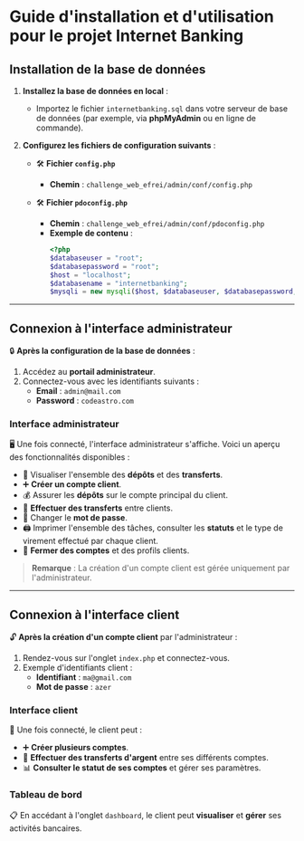 # Guide d'installation et d'utilisation pour le projet Internet Banking

## Installation de la base de données

1. **Installez la base de données en local** :
   - Importez le fichier `internetbanking.sql` dans votre serveur de base de données (par exemple, via **phpMyAdmin** ou en ligne de commande).

2. **Configurez les fichiers de configuration suivants** :

   - 🛠️ **Fichier `config.php`**
     - **Chemin** : `challenge_web_efrei/admin/conf/config.php`
   
   - 🛠️ **Fichier `pdoconfig.php`**
     - **Chemin** : `challenge_web_efrei/admin/conf/pdoconfig.php`
     - **Exemple de contenu** :
       ```php
       <?php
       $databaseuser = "root";
       $databasepassword = "root";
       $host = "localhost";
       $databasename = "internetbanking";
       $mysqli = new mysqli($host, $databaseuser, $databasepassword, $databasename);
       ```

---

## Connexion à l'interface administrateur

🔒 **Après la configuration de la base de données** :

1. Accédez au **portail administrateur**.
2. Connectez-vous avec les identifiants suivants :
   - **Email** : `admin@mail.com`
   - **Password** : `codeastro.com`

### Interface administrateur

🖥️ Une fois connecté, l'interface administrateur s'affiche. Voici un aperçu des fonctionnalités disponibles :

- 🔎 Visualiser l'ensemble des **dépôts** et des **transferts**.
- ➕ **Créer un compte client**.
- 💰 Assurer les **dépôts** sur le compte principal du client.
- 🔄 **Effectuer des transferts** entre clients.
- 🔑 Changer le **mot de passe**.
- 🖨️ Imprimer l'ensemble des tâches, consulter les **statuts** et le type de virement effectué par chaque client.
- 🚫 **Fermer des comptes** et des profils clients.

> **Remarque** : La création d'un compte client est gérée uniquement par l'administrateur.

---

## Connexion à l'interface client

🔓 **Après la création d'un compte client** par l'administrateur :

1. Rendez-vous sur l'onglet `index.php` et connectez-vous.
2. Exemple d'identifiants client :
   - **Identifiant** : `ma@gmail.com`
   - **Mot de passe** : `azer`

### Interface client

👤 Une fois connecté, le client peut :

- ➕ **Créer plusieurs comptes**.
- 🔄 **Effectuer des transferts d'argent** entre ses différents comptes.
- 📊 **Consulter le statut de ses comptes** et gérer ses paramètres.

### Tableau de bord

📋 En accédant à l'onglet `dashboard`, le client peut **visualiser** et **gérer** ses activités bancaires.

